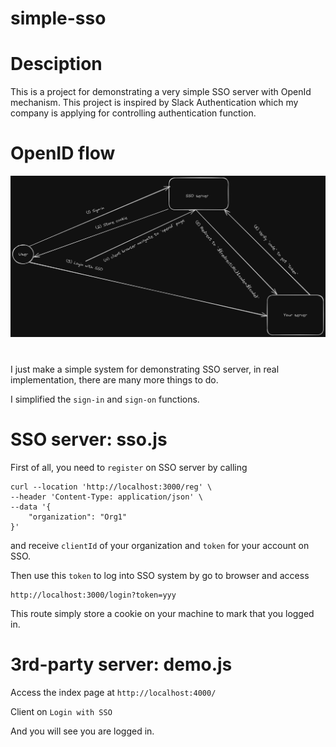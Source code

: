 # simple-sso

# Desciption

This is a project for demonstrating a very simple SSO server with OpenId mechanism. This project is inspired by Slack Authentication which my company is applying for controlling authentication function.

# OpenID flow

![](img/sso-flow.png)

#

I just make a simple system for demonstrating SSO server, in real implementation, there are many more things to do.

I simplified the `sign-in` and `sign-on` functions.

# SSO server: sso.js

First of all, you need to `register` on SSO server by calling

```
curl --location 'http://localhost:3000/reg' \
--header 'Content-Type: application/json' \
--data '{
    "organization": "Org1"
}'
```

and receive `clientId` of your organization and `token` for your account on SSO.

Then use this `token` to log into SSO system by go to browser and access

```
http://localhost:3000/login?token=yyy
```

This route simply store a cookie on your machine to mark that you logged in.

# 3rd-party server: demo.js

Access the index page at `http://localhost:4000/`

Client on `Login with SSO`

And you will see you are logged in.
